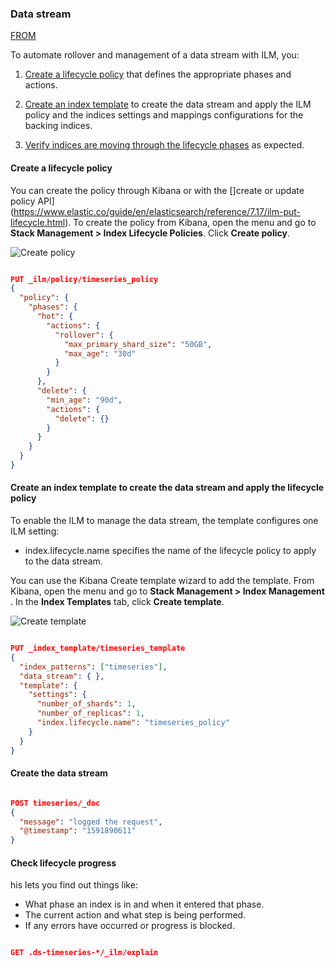 ### Data stream

[FROM](https://www.elastic.co/guide/en/elasticsearch/reference/7.17/getting-started-index-lifecycle-management.html#ilm-gs-create-policy)

To automate rollover and management of a data stream with ILM, you:

1. [Create a lifecycle policy](https://www.elastic.co/guide/en/elasticsearch/reference/7.17/getting-started-index-lifecycle-management.html#ilm-gs-create-policy) that defines the appropriate phases and actions.

2. [Create an index template](https://www.elastic.co/guide/en/elasticsearch/reference/7.17/getting-started-index-lifecycle-management.html#ilm-gs-apply-policy) to create the data stream and apply the ILM policy and the indices settings and mappings configurations for the backing indices.

3. [Verify indices are moving through the lifecycle phases](https://www.elastic.co/guide/en/elasticsearch/reference/7.17/getting-started-index-lifecycle-management.html#ilm-gs-check-progress) as expected.


#### Create a lifecycle policy

You can create the policy through Kibana or with the []create or update policy API](https://www.elastic.co/guide/en/elasticsearch/reference/7.17/ilm-put-lifecycle.html). 
To create the policy from Kibana, open the menu and go to **Stack Management > Index Lifecycle Policies**. Click **Create policy**.

![Create policy](create-policy.png)

```json

PUT _ilm/policy/timeseries_policy
{
  "policy": {
    "phases": {
      "hot": {                                
        "actions": {
          "rollover": {
            "max_primary_shard_size": "50GB", 
            "max_age": "30d"
          }
        }
      },
      "delete": {
        "min_age": "90d",                     
        "actions": {
          "delete": {}                        
        }
      }
    }
  }
}

```

#### Create an index template to create the data stream and apply the lifecycle policy

To enable the ILM to manage the data stream, the template configures one ILM setting:

- index.lifecycle.name specifies the name of the lifecycle policy to apply to the data stream.

You can use the Kibana Create template wizard to add the template. From Kibana, open the menu and go to **Stack Management > Index Management** . In the **Index Templates** tab, click **Create template**.

![Create template](create-index-template.png)

```json

PUT _index_template/timeseries_template
{
  "index_patterns": ["timeseries"],                   
  "data_stream": { },
  "template": {
    "settings": {
      "number_of_shards": 1,
      "number_of_replicas": 1,
      "index.lifecycle.name": "timeseries_policy"     
    }
  }
}

```

#### Create the data stream

```json

POST timeseries/_doc
{
  "message": "logged the request",
  "@timestamp": "1591890611"
}

```

#### Check lifecycle progress

his lets you find out things like:

- What phase an index is in and when it entered that phase.
- The current action and what step is being performed.
- If any errors have occurred or progress is blocked.

```json

GET .ds-timeseries-*/_ilm/explain

```

